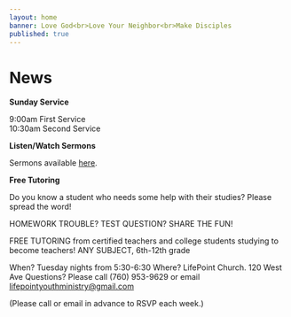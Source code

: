 ```yaml
---
layout: home
banner: Love God<br>Love Your Neighbor<br>Make Disciples
published: true
---
```


# News

**Sunday Service**

9:00am First Service<br>
10:30am Second Service

**Listen/Watch Sermons**

Sermons available [here](/sermons).

**Free Tutoring**

Do you know a student who needs some help with their studies? Please spread the word!

HOMEWORK TROUBLE? TEST QUESTION? SHARE THE FUN!

FREE TUTORING from certified teachers and college students studying to become teachers! ANY SUBJECT, 6th-12th grade

When? Tuesday nights from 5:30-6:30
Where? LifePoint Church. 120 West Ave
Questions? Please call (760) 953-9629 or email lifepointyouthministry@gmail.com

(Please call or email in advance to RSVP each week.)
